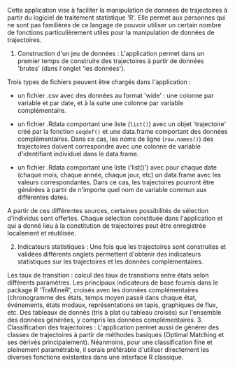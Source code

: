 Cette application vise à faciliter la manipulation de données de trajectoires à partir du logiciel de traitement statistique 'R'. Elle permet aux personnes qui ne sont pas familières de ce langage de pouvoir utiliser un certain nombre de fonctions particulièrement utiles pour la manipulation de données de trajectoires.

1. Construction d'un jeu de données :
L'application permet dans un premier temps de construire des trajectoires à partir de données 'brutes' (dans l'onglet 'les données').

Trois types de fichiers peuvent être chargés dans l'application :

 - un fichier .csv avec des données au format 'wide' : une colonne par variable et par date, et à la suite une colonne par variable complémentaire.    
 
 - un fichier .Rdata comportant une liste (`list()`) avec un objet 'trajectoire' créé par la fonction `seqdef()` et une data.frame comportant des données complémentaires. Dans ce cas, les noms de ligne (`row.names()`) des trajectoires doivent correspondre avec une colonne de variable d'identifiant individuel dans le data.frame.    
 
 - un fichier .Rdata comportant une liste ('list()') avec pour chaque date (chaque mois, chaque année, chaque jour, etc) un data.frame avec les valeurs correspondantes. Dans ce cas, les trajectoires pourront être générées à partir de n'importe quel nom de variable commun aux différentes dates.  
 
A partir de ces différentes sources, certaines possibilités de sélection d'individus sont offertes. Chaque sélection constituée dans l'application et qui a donné lieu à la constitution de trajectoires peut être enregistrée localement et réutilisée.

2. Indicateurs statistiques :
Une fois que les trajectoires sont construites et validées différents onglets permettent d'obtenir des indicateurs statistiques sur les trajectoires et les données complémentaires.

Les taux de transition : calcul des taux de transitions entre états selon différents paramètres.
Les principaux indicateurs de base fournis dans le package R 'TraMineR', croisés avec les données complémentaires (chronogramme des états, temps moyen passé dans chaque état, événements, états modaux, représentations en tapis, graphiques de flux, etc.
Des tableaux de donnés (tris à plat ou tableau croisés) sur l'ensemble des données générées, y compris les données complémentaires.
3. Classification des trajectoires :
L'application permet aussi de générer des classes de trajectoires à partir de méthodes basiques (Optimal Matching et ses dérivés principalement). Néanmoins, pour une classification fine et pleinement paramétrable, il serais préférable d'utiliser directement les diverses fonctions existantes dans une interface R classique.
